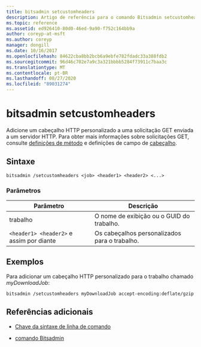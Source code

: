 ```yaml
---
title: bitsadmin setcustomheaders
description: Artigo de referência para o comando Bitsadmin setcustomheaders, que adiciona um cabeçalho HTTP personalizado a uma solicitação GET.
ms.topic: reference
ms.assetid: ed926410-80d0-46ed-9a90-f752c164bb9a
author: coreyp-at-msft
ms.author: coreyp
manager: dongill
ms.date: 10/16/2017
ms.openlocfilehash: 84622cba8bb2bcb6a9ebfe782fdadc33a388fdb2
ms.sourcegitcommit: 96d46c702e7a9c3a321bbbb5284f73911c7baa3c
ms.translationtype: MT
ms.contentlocale: pt-BR
ms.lasthandoff: 08/27/2020
ms.locfileid: "89031274"
---
```

# <a name="bitsadmin-setcustomheaders"></a>bitsadmin setcustomheaders

Adicione um cabeçalho HTTP personalizado a uma solicitação GET enviada a um servidor HTTP. Para obter mais informações sobre solicitações GET, consulte [definições de método](https://www.w3.org/Protocols/rfc2616/rfc2616-sec9.html#sec9.3) e definições de campo de [cabeçalho](https://www.w3.org/Protocols/rfc2616/rfc2616-sec14.html).

## <a name="syntax"></a>Sintaxe

```
bitsadmin /setcustomheaders <job> <header1> <header2> <...>
```

### <a name="parameters"></a>Parâmetros

| Parâmetro | Descrição |
| --------- | ----------- |
| trabalho | O nome de exibição ou o GUID do trabalho. |
| `<header1> <header2>` e assim por diante | Os cabeçalhos personalizados para o trabalho. |

## <a name="examples"></a>Exemplos

Para adicionar um cabeçalho HTTP personalizado para o trabalho chamado *myDownloadJob*:

```
bitsadmin /setcustomheaders myDownloadJob accept-encoding:deflate/gzip
```

## <a name="additional-references"></a>Referências adicionais

- [Chave da sintaxe de linha de comando](command-line-syntax-key.md)

- [comando Bitsadmin](bitsadmin.md)
